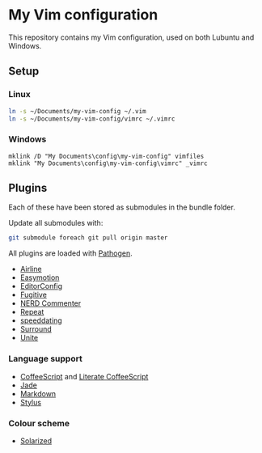 # My Vim configuration

This repository contains my Vim configuration, used on both Lubuntu and
Windows.


## Setup

### Linux

```bash
ln -s ~/Documents/my-vim-config ~/.vim
ln -s ~/Documents/my-vim-config/vimrc ~/.vimrc
```


### Windows

```
mklink /D "My Documents\config\my-vim-config" vimfiles
mklink "My Documents\config\my-vim-config\vimrc" _vimrc
```


## Plugins

Each of these have been stored as submodules in the bundle folder.

Update all submodules with:

```bash
git submodule foreach git pull origin master
```

All plugins are loaded with
[Pathogen](https://github.com/tpope/vim-pathogen).

- [Airline](https://github.com/bling/vim-airline)
- [Easymotion](https://github.com/Lokaltog/vim-easymotion)
- [EditorConfig](https://github.com/editorconfig/editorconfig-vim)
- [Fugitive](https://github.com/tpope/vim-fugitive)
- [NERD Commenter](https://github.com/scrooloose/nerdcommenter)
- [Repeat](https://github.com/tpope/vim-repeat)
- [speeddating](https://github.com/tpope/vim-speeddating)
- [Surround](https://github.com/tpope/vim-surround)
- [Unite](https://github.com/Shougo/unite.vim)


### Language support

- [CoffeeScript](https://github.com/kchmck/vim-coffee-script) and
  [Literate CoffeeScript](https://github.com/mintplant/vim-literate-coffeescript)
- [Jade](https://github.com/digitaltoad/vim-jade)
- [Markdown](https://github.com/tpope/vim-markdown)
- [Stylus](https://github.com/wavded/vim-stylus)


### Colour scheme

- [Solarized](https://github.com/altercation/solarized)
